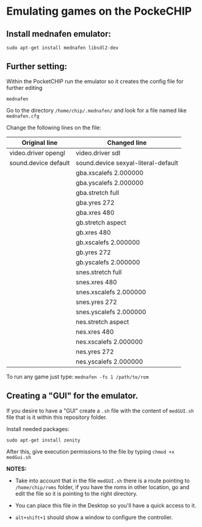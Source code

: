 # Emulating games on the PockeCHIP


## Install mednafen emulator:

`sudo apt-get install mednafen libsdl2-dev`


## Further setting:

Within the PocketCHIP run the emulator so it creates the config file for further editing

`mednafen`

Go to the directory `/home/chip/.mednafen/` and look for a file named like `mednafen.cfg`

Change the following lines on the file:

| Original line | Changed line |
| ------------- | ------------ |
| video.driver opengl | video.driver sdl |
|sound.device default | sound.device sexyal-literal-default |
|| gba.xscalefs 2.000000 |
|| gba.yscalefs 2.000000 |
|| gba.stretch full|
|| gba.yres 272 |
|| gba.xres 480 |
|| gb.stretch aspect|
|| gb.xres 480 |
|| gb.xscalefs 2.000000 |
|| gb.yres 272 |
|| gb.yscalefs 2.000000 |
|| snes.stretch full|
|| snes.xres 480|
|| snes.xscalefs 2.000000 |
|| snes.yres 272|
|| snes.yscalefs 2.000000 |
|| nes.stretch aspect|
|| nes.xres 480 |
|| nes.xscalefs 2.000000 |
|| nes.yres 272 |
|| nes.yscalefs 2.000000|

To run any game just type: `mednafen -fs 1 /path/to/rom`

## Creating a "GUI" for the emulator.

If you desire to have a "GUI" create a `.sh` file with the content of `medGUI.sh` file that is it within this repository folder.

Install needed packages:

`sudo apt-get install zenity`

After this, give execution permissions to the file by typing `chmod +x medGui.sh`

**NOTES:** 
  
  * Take into account that in the file `medGUI.sh` there is a route pointing to `/home/chip/roms` folder, if you have the roms in other location, go and edit the file so it is pointing to the right directory.
  
  * You can place this file in the Desktop so you'll have a quick access to it.
  
  * `alt+shift+1` should show a window to configure the controller.

